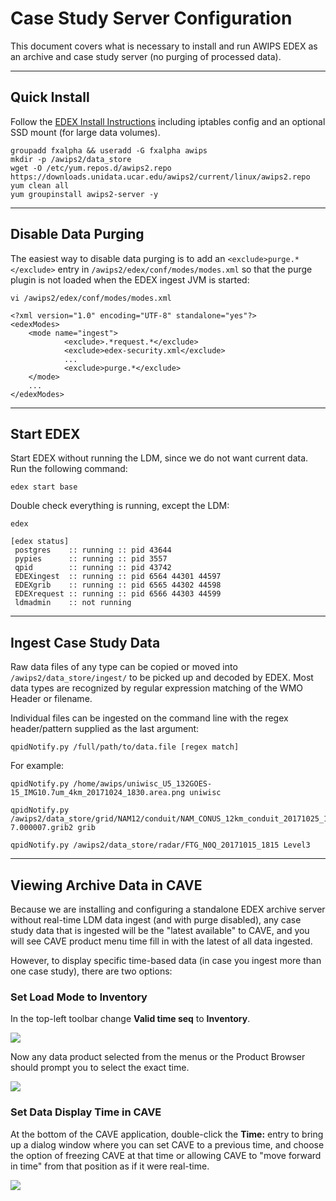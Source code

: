 # Case Study Server Configuration

This document covers what is necessary to install and run AWIPS EDEX as an archive and case study server (no purging of processed data).

---

## Quick Install

Follow the [EDEX Install Instructions](../install/install-edex.md) including iptables config and an optional SSD mount (for large data volumes).

	groupadd fxalpha && useradd -G fxalpha awips
	mkdir -p /awips2/data_store
	wget -O /etc/yum.repos.d/awips2.repo https://downloads.unidata.ucar.edu/awips2/current/linux/awips2.repo
	yum clean all
	yum groupinstall awips2-server -y
	
---

## Disable Data Purging

The easiest way to disable data purging is to add an `<exclude>purge.*</exclude>` entry in `/awips2/edex/conf/modes/modes.xml` so that the purge plugin is not loaded when the EDEX ingest JVM is started:

	vi /awips2/edex/conf/modes/modes.xml 

	<?xml version="1.0" encoding="UTF-8" standalone="yes"?>
	<edexModes>
	    <mode name="ingest">
				<exclude>.*request.*</exclude>
				<exclude>edex-security.xml</exclude>
				...
				<exclude>purge.*</exclude>
	    </mode>
		...
	</edexModes>
	
---

## Start EDEX 

Start EDEX without running the LDM, since we do not want current data.  Run the following command:

	edex start base

Double check everything is running, except the LDM:

	edex

	[edex status]
	 postgres    :: running :: pid 43644
	 pypies      :: running :: pid 3557
	 qpid        :: running :: pid 43742
	 EDEXingest  :: running :: pid 6564 44301 44597
	 EDEXgrib    :: running :: pid 6565 44302 44598
	 EDEXrequest :: running :: pid 6566 44303 44599
	 ldmadmin    :: not running
	
---

## Ingest Case Study Data

Raw data files of any type can be copied or moved into `/awips2/data_store/ingest/` to be picked up and decoded by EDEX.  Most data types are recognized by regular expression matching of the WMO Header or filename.  

Individual files can be ingested on the command line with the regex header/pattern supplied as the last argument:

	qpidNotify.py /full/path/to/data.file [regex match]

For example:

	qpidNotify.py /home/awips/uniwisc_U5_132GOES-15_IMG10.7um_4km_20171024_1830.area.png uniwisc

	qpidNotify.py /awips2/data_store/grid/NAM12/conduit/NAM_CONUS_12km_conduit_20171025_1200Z_F084_TMPK-7.000007.grib2 grib

	qpidNotify.py /awips2/data_store/radar/FTG_N0Q_20171015_1815 Level3
	
---

## Viewing Archive Data in CAVE

Because we are installing and configuring a standalone EDEX archive server without real-time LDM data ingest (and with purge disabled), any case study data that is ingested will be the "latest available" to CAVE, and you will see CAVE product menu time fill in with the latest of all data ingested.

However, to display specific time-based data (in case you ingest more than one case study), there are two options:

### Set Load Mode to Inventory

In the top-left toolbar change **Valid time seq** to **Inventory**.

![](/images/load_mode_inventory1.png)

Now any data product selected from the menus or the Product Browser should prompt you to select the exact time.

![](/images/load_mode_inventory2.png)

### Set Data Display Time in CAVE

At the bottom of the CAVE application, double-click the **Time:** entry to bring up a dialog window where you can set CAVE to a previous time, and choose the option of freezing CAVE at that time or allowing CAVE to "move forward in time" from that position as if it were real-time.

![](/images/cave_set_time.png)
